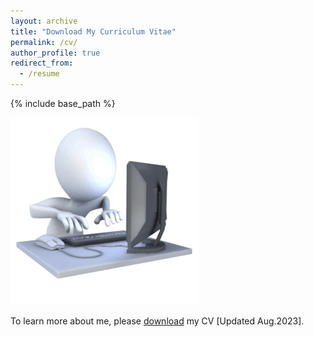 ```yaml
---
layout: archive
title: "Download My Curriculum Vitae"
permalink: /cv/
author_profile: true
redirect_from:
  - /resume
---
```

{% include base_path %}
<p align="left">
   <img src="../images/Agmh.gif" />
</p>

To learn more about me, please [download](Yuelin_CV.pdf) my CV [Updated Aug.2023].



